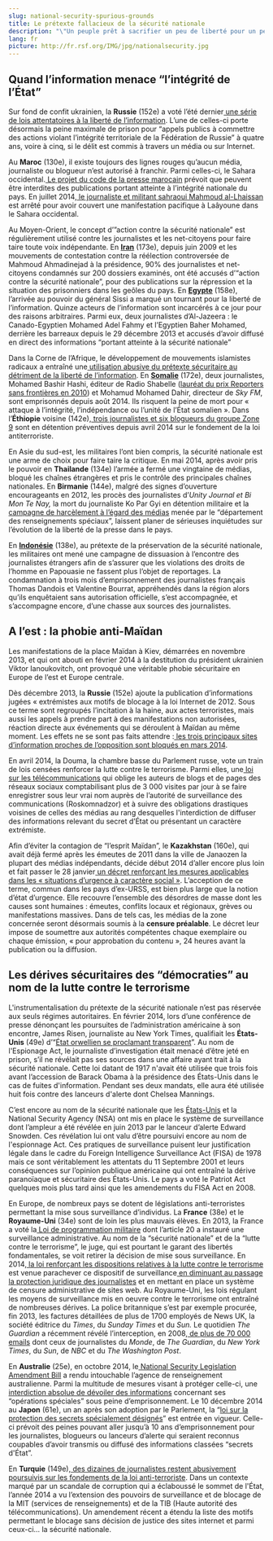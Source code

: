 ```yaml
---
slug: national-security-spurious-grounds
title: Le prétexte fallacieux de la sécurité nationale
description: "\"Un peuple prêt à sacrifier un peu de liberté pour un peu de sécurité ne mérite ni l'une ni l'autre, et finit par perdre les deux\", affirmait déjà au XVIIIe siècle, Benjamin Franklin, l'un des pères fondateurs des États-Unis d’Amérique. Deux siècles plus tard, la sécurité est devenue le premier argument de nombreux gouvernements, démocratiques ou non, pour piétiner les libertés fondamentales et museler l’information."
lang: fr
picture: http://fr.rsf.org/IMG/jpg/nationalsecurity.jpg
---
```


## Quand l’information menace “l’intégrité de l’État”

Sur fond de confit ukrainien, la **Russie** (152e) a voté l’été dernier[ une série de lois attentatoires à la liberté de l’information](http://fr.rsf.org/russie-nouvelle-vague-de-lois-repressives-21-07-2014,46663.html). L’une de celles-ci porte désormais la peine maximale de prison pour “appels publics à commettre des actions violant l’intégrité territoriale de la Fédération de Russie” à quatre ans, voire à cinq, si le délit est commis à travers un média ou sur Internet.

Au **Maroc** (130e), il existe toujours des lignes rouges qu’aucun média, journaliste ou blogueur n’est autorisé à franchir. Parmi celles-ci, le Sahara occidental.[ Le projet du code de la presse marocain](http://fr.rsf.org/maroc-rsf-publie-ses-recommandations-sur-21-11-2014,47259.html) prévoit que peuvent être interdites des publications portant atteinte à l’intégrité nationale du pays. En juillet 2014,[ le journaliste et militant sahraoui Mahmoud al-Lhaissan](http://fr.rsf.org/maroc-un-journaliste-sahraoui-detenu-en-23-07-2014,46690.html) est arrêté pour avoir couvert une manifestation pacifique à Laâyoune dans le Sahara occidental.

Au Moyen-Orient, le concept d’”action contre la sécurité nationale” est régulièrement utilisé contre les journalistes et les net-citoyens pour faire taire toute voix indépendante. En [**Iran**](http://fr.rsf.org/iran.html) (173e), depuis juin 2009 et les mouvements de contestation contre la réélection controversée de Mahmoud Ahmadinejad à la présidence, 90% des journalistes et net-citoyens condamnés sur 200 dossiers examinés, ont été accusés d’“action contre la sécurité nationale”, pour des publications sur la répression et la situation des prisonniers dans les geôles du pays. En [**Egypte**](http://fr.rsf.org/egypte.html) (158e), l’arrivée au pouvoir du général Sissi a marqué un tournant pour la liberté de l’information. Quinze acteurs de l’information sont incarcérés à ce jour pour des raisons arbitraires. Parmi eux, deux journalistes d’Al-Jazeera : le Canado-Egyptien Mohamed Adel Fahmy et l’Egyptien Baher Mohamed, derrière les barreaux depuis le 29 décembre 2013 et accusés d’avoir diffusé en direct des informations “portant atteinte à la sécurité nationale”

Dans la Corne de l’Afrique, le développement de mouvements islamistes radicaux a entraîné une[ utilisation abusive du prétexte sécuritaire au détriment de la liberté de l’information](https://fr.rsf.org/kenya-rsf-deplore-la-ratification-de-la-22-12-2014,47407.html). En [**Somalie**](http://fr.rsf.org/somalie.html) (172e), deux journalistes, Mohamed Bashir Hashi, éditeur de Radio Shabelle ([lauréat du prix Reporters sans frontières en 2010](http://fr.rsf.org/prix-reporters-sans-frontieres-10-12-2010,39002.html)) et Mohamud Mohamed Dahir, directeur de _Sky FM_, sont emprisonnés depuis août 2014. Ils risquent la peine de mort pour « attaque à l’intégrité, l’indépendance ou l’unité de l’État somalien ». Dans l’**Éthiopie** voisine (142e),[ trois journalistes et six blogueurs du groupe Zone 9](http://fr.rsf.org/ethiopie-la-detention-arbitraire-des-21-08-2014,46829.html) sont en détention préventives depuis avril 2014 sur le fondement de la loi antiterroriste.

En Asie du sud-est, les militaires l’ont bien compris, la sécurité nationale est une arme de choix pour faire taire la critique. En mai 2014, après avoir pris le pouvoir en **Thailande** (134e) l’armée a fermé une vingtaine de médias, bloqué les chaînes étrangères et pris le contrôle des principales chaînes nationales. En **Birmanie** (144e), malgré des signes d’ouverture encourageants en 2012, les procès des journalistes d’_Unity Journal et Bi Mon Te Nay,_ la mort du journaliste Ko Par Gyi en détention militaire et la[ campagne de harcèlement à l’égard des médias](http://fr.rsf.org/spip.php?page=article&id_article=46612) menée par le “département des renseignements spéciaux”, laissent planer de sérieuses inquiétudes sur l’évolution de la liberté de la presse dans le pays.

En [**Indonésie**](http://fr.rsf.org/indonesie.html) (138e), au prétexte de la préservation de la sécurité nationale, les militaires ont mené une campagne de dissuasion à l’encontre des journalistes étrangers afin de s’assurer que les violations des droits de l’homme en Papouasie ne fassent plus l’objet de reportages. La condamnation à trois mois d’emprisonnement des journalistes français Thomas Dandois et Valentine Bourrat, appréhendés dans la région alors qu’ils enquêtaient sans autorisation officielle, s’est accompagnée, et s’accompagne encore, d’une chasse aux sources des journalistes.

## A l’est : la phobie anti-Maïdan

Les manifestations de la place Maïdan à Kiev, démarrées en novembre 2013, et qui ont abouti en février 2014 à la destitution du président ukrainien Viktor Ianoukovitch, ont provoqué une véritable phobie sécuritaire en Europe de l’est et Europe centrale.

Dès décembre 2013, la **Russie** (152e) ajoute la publication d’informations jugées « extrémistes aux motifs de blocage à la loi Internet de 2012. Sous ce terme sont regroupés l’incitation à la haine, aux actes terroristes, mais aussi les appels à prendre part à des manifestations non autorisées, réaction directe aux événements qui se déroulent à Maïdan au même moment. Les effets ne se sont pas faits attendre :[ les trois principaux sites d’information proches de l’opposition sont bloqués en mars 2014](http://fr.rsf.org/russie-jusqu-ou-ira-la-chasse-aux-voix-13-03-2014,46002.html).

En avril 2014, la Douma, la chambre basse du Parlement russe, vote un train de lois censées renforcer la lutte contre le terrorisme. Parmi elles, une[ loi sur les télécommunications](http://fr.rsf.org/russie-l-internet-russe-bientot-sous-18-04-2014,46166.html) qui oblige les auteurs de blogs et de pages des réseaux sociaux comptabilisant plus de 3 000 visites par jour à se faire enregistrer sous leur vrai nom auprès de l’autorité de surveillance des communications (Roskomnadzor) et à suivre des obligations drastiques voisines de celles des médias au rang desquelles l'interdiction de diffuser des informations relevant du secret d’État ou présentant un caractère extrémiste.

Afin d’éviter la contagion de “l’esprit Maïdan”, le **Kazakhstan** (160e), qui avait déjà fermé après les émeutes de 2011 dans la ville de Janaozen la plupart des médias indépendants, décide début 2014 d’aller encore plus loin et fait passer le 28 janvier[ un décret renforçant les mesures applicables dans les « situations d’urgence à caractère social »](http://fr.rsf.org/kazakhstan-climat-de-plus-en-plus-suffocant-03-04-2014,46084.html). L’acception de ce terme, commun dans les pays d’ex-URSS, est bien plus large que la notion d’état d’urgence. Elle recouvre l’ensemble des désordres de masse dont les causes sont humaines : émeutes, conflits locaux et régionaux, grèves ou manifestations massives. Dans de tels cas, les médias de la zone concernée seront désormais soumis à la **censure préalable**. Le décret leur impose de soumettre aux autorités compétentes chaque exemplaire ou chaque émission, « pour approbation du contenu », 24 heures avant la publication ou la diffusion.

## Les dérives sécuritaires des “démocraties” au nom de la lutte contre le terrorisme

L'instrumentalisation du prétexte de la sécurité nationale n’est pas réservée aux seuls régimes autoritaires. En février 2014, lors d’une conférence de presse dénonçant les poursuites de l’administration américaine à son encontre, James Risen, journaliste au New York Times, qualifiait les **États-Unis** (49e) d’“[État orwellien se proclamant transparent](http://fr.rsf.org/etats-unis-pour-ne-pas-reveler-ses-sources-02-06-2014,46374.html)”. Au nom de l'Espionage Act, le journaliste d’investigation était menacé d’être jeté en prison, s’il ne révélait pas ses sources dans une affaire ayant trait à la sécurité nationale. Cette loi datant de 1917 n'avait été utilisée que trois fois avant l’accession de Barack Obama à la présidence des États-Unis dans le cas de fuites d'information. Pendant ses deux mandats, elle aura été utilisée huit fois contre des lanceurs d'alerte dont Chelsea Mannings.

C’est encore au nom de la sécurité nationale que les [États-Unis](http://fr.rsf.org/etats-unis.html) et la National Security Agency (NSA) ont mis en place le système de surveillance dont l’ampleur a été révélée en juin 2013 par le lanceur d’alerte Edward Snowden. Ces révélation lui ont valu d’être poursuivi encore au nom de l'espionnage Act. Ces pratiques de surveillance puisent leur justification légale dans le cadre du Foreign Intelligence Surveillance Act (FISA) de 1978 mais ce sont véritablement les attentats du 11 Septembre 2001 et leurs conséquences sur l’opinion publique américaine qui ont entraîné la dérive paranoïaque et sécuritaire des États-Unis. Le pays a voté le Patriot Act quelques mois plus tard ainsi que les amendements du FISA Act en 2008.

En Europe, de nombreux pays se dotent de législations anti-terroristes permettant la mise sous surveillance d’individus. La **France** (38e) et le **Royaume-Uni** (34e) sont de loin les plus mauvais élèves. En 2013, la France a voté la[ Loi de programmation militaire](http://fr.rsf.org/france-rsf-s-inquiete-de-la-surveillance-11-12-2013,45588.html) dont l’article 20 a instauré une surveillance administrative. Au nom de la “sécurité nationale” et de la “lutte contre le terrorisme”, le juge, qui est pourtant le garant des libertés fondamentales, se voit retirer la décision de mise sous surveillance. En 2014,[ la loi renforçant les dispositions relatives à la lutte contre le terrorisme](http://www.legifrance.gouv.fr/affichTexte.do?cidTexte=JORFTEXT000029754374&dateTexte=&categorieLien=id) est venue parachever ce dispositif de surveillance[ en diminuant au passage la protection juridique des journalistes](http://fr.rsf.org/france-liberte-de-l-information-et-27-01-2015,47539.html) et en mettant en place un système de censure administrative de sites web. Au Royaume-Uni, les lois régulant les moyens de surveillance mis en oeuvre contre le terrorisme ont entraîné de nombreuses dérives. La police britannique s’est par exemple procurée, fin 2013, les factures détaillées de plus de 1700 employés de News UK, la société éditrice du _Times_, du _Sunday Times_ et du _Sun._ Le quotidien _The Guardian_ a récemment révélé l’interception, en 2008,[ de plus de 70 000 emails](http://fr.rsf.org/royaume-uni-non-monsieur-cameron-le-20-01-2015,47508.html) dont ceux de journalistes du _Monde_, de _The Guardian_, du _New York Times_, du _Sun_, de _NBC_ et du _The Washington Post_.

En **Australie** (25e), en octobre 2014, le[ National Security Legislation Amendment Bill](http://www.aph.gov.au/Parliamentary_Business/Bills_Legislation/Bills_Search_Results/Result?bId=s969) a rendu intouchable l’agence de renseignement australienne. Parmi la multitude de mesures visant à protéger celle-ci, une[ interdiction absolue de dévoiler des informations](http://fr.rsf.org/australie-les-lanceurs-d-alerte-risquent-d-22-07-2014,46679.html) concernant ses “opérations spéciales” sous peine d’emprisonnement. Le 10 décembre 2014 au **Japon** (61e), un an après son adoption par le Parlement, la “[loi sur la protection des secrets spécialement désignés](http://fr.rsf.org/japon-rsf-soutient-l-action-en-justice-15-12-2014,47377.html)” est entrée en vigueur. Celle-ci prévoit des peines pouvant aller jusqu’à 10 ans d’emprisonnement pour les journalistes, blogueurs ou lanceurs d’alerte qui seraient reconnus coupables d’avoir transmis ou diffusé des informations classées “secrets d'État”.

En **Turquie** (149e),[ des dizaines de journalistes restent abusivement poursuivis sur les fondements de la loi anti-terroriste](http://fr.rsf.org/turquie-loi-antiterroriste-multiplication-22-11-2010,38862.html). Dans un contexte marqué par un scandale de corruption qui a éclaboussé le sommet de l'État, l’année 2014 a vu l’extension des pouvoirs de surveillance et de blocage de la MIT (services de renseignements) et de la TIB (Haute autorité des télécommunications). Un amendement récent a étendu la liste des motifs permettant le blocage sans décision de justice des sites internet et parmi ceux-ci… la sécurité nationale.
